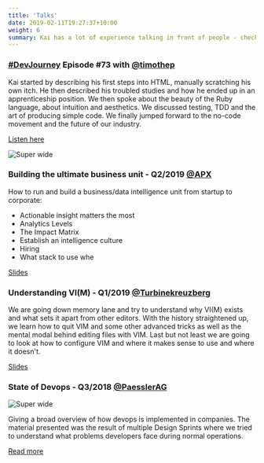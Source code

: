 ```yaml
---
title: 'Talks'
date: 2019-02-11T19:27:37+10:00
weight: 6
summary: Kai has a lot of experience talking in front of people - checkout his recent public talks.
---
```


### [#DevJourney](https://twitter.com/DevJourneyFM) Episode #73 with [@timothep](https://twitter.com/timothep)

Kai started by describing his first steps into HTML, manually scratching his own itch. He then described his troubled studies and how he ended up in an apprenticeship position. We then spoke about the beauty of the Ruby language, about intuition and aesthetics. We discussed testing, TDD and the art of producing simple code. We finally jumped forward to the no-code movement and the future of our industry.

[Listen here](https://devjourneyfm.github.io/Guests/73_KaiKoenig.html)

![Super wide](/images/talks/vim.png#block)
### Building the ultimate business unit - Q2/2019 [@APX](https://twitter.com/joinAPX)
How to run and build a business/data intelligence unit from startup to corporate:

- Actionable insight matters the most
- Analytics Levels 
- The Impact Matrix
- Establish an intelligence culture
- Hiring
- What stack to use whe


[Slides](https://www.slideshare.net/kaikonig/build-the-ultimate-bi-unit)

### Understanding VI(M)  - Q1/2019 [@Turbinekreuzberg](https://twitter.com/turbinekreuzbrg/)
We are going down memory lane and try to understand why VI(M) exists and what sets it apart from other editors. With the history straightened up, we learn how to quit VIM and some other advanced tricks as well as the mental modal behind editing files with VIM. Last but not least we are going to look at how to configure VIM and where it makes sense to use and where it doesn't. 

[Slides](https://www.slideshare.net/kaikonig/understanding-vim)

### State of Devops  - Q3/2018 [@PaesslerAG](https://twitter.com/paesslerAG)

![Super wide](/images/talks/devops.png#block)

Giving a broad overview of how devops is implemented in companies.
The material presented was the result of multiple Design Sprints where we tried to understand what problems developers face during normal operations. 

[Read more](https://web.devopstopologies.com/)